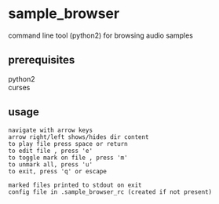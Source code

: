 # sample_browser
command line tool (python2) for browsing audio samples

## prerequisites
python2  
curses

## usage

    navigate with arrow keys
    arrow right/left shows/hides dir content
    to play file press space or return
    to edit file , press 'e'
    to toggle mark on file , press 'm'
    to unmark all, press 'u'
    to exit, press 'q' or escape 

    marked files printed to stdout on exit
    config file in .sample_browser_rc (created if not present)

